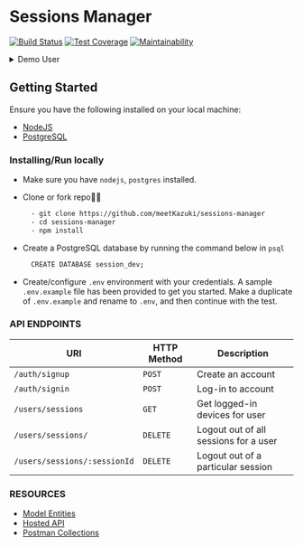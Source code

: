 # Sessions Manager

[![Build Status](https://travis-ci.org/meetKazuki/sessions-manager.svg?branch=develop)](https://travis-ci.org/meetKazuki/sessions-manager)
[![Test Coverage](https://api.codeclimate.com/v1/badges/581fdd29deba58ff43be/test_coverage)](https://codeclimate.com/github/meetKazuki/sessions-manager/test_coverage)
[![Maintainability](https://api.codeclimate.com/v1/badges/581fdd29deba58ff43be/maintainability)](https://codeclimate.com/github/meetKazuki/sessions-manager/maintainability)

<details>
  <summary>Demo User</summary>

> | Email Address               | Password |
> | --------------------------- | -------- |
> | `session@demo.dev`          | 11111111 |

</details>


## Getting Started

Ensure you have the following installed on your local machine:

- [NodeJS](https://nodejs.org/en/download/)
- [PostgreSQL](https://www.postgresql.org/download/)

### Installing/Run locally

- Make sure you have `nodejs`, `postgres` installed.

- Clone or fork repo🤷‍♂

  ```bash
    - git clone https://github.com/meetKazuki/sessions-manager
    - cd sessions-manager
    - npm install
  ```

- Create a PostgreSQL database by running the command below in `psql`

  ```bash
    CREATE DATABASE session_dev;
  ```
- Create/configure `.env` environment with your credentials. A sample `.env.example` file has been provided to get you started. Make a duplicate of `.env.example` and rename to `.env`, and then continue with the test.


### API ENDPOINTS

| URI                                       | HTTP Method     | Description
| --------------------------                | -----------     | -----------------
| <code>/auth/signup</code>                 | `POST`          | Create an account
| <code>/auth/signin</code>                 | `POST`          | Log-in to account
| <code>/users/sessions</code>              | `GET`           | Get logged-in devices for user
| <code>/users/sessions/</code>             | `DELETE`        | Logout out of all sessions for a user
| <code>/users/sessions/:sessionId</code>   | `DELETE`        | Logout out of a particular session


### RESOURCES
- [Model Entities](https://dbdiagram.io/d/5f110de474ca2227330d7660)
- [Hosted API](https://sess-staging.herokuapp.com/)
- [Postman Collections](https://www.getpostman.com/collections/38749b12a8b5b316d746)
